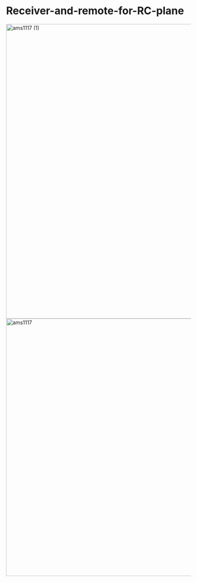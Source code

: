 # Receiver-and-remote-for-RC-plane

<img width="1126" height="801" alt="ams1117 (1)" src="https://github.com/user-attachments/assets/cd76a51a-3d4b-4971-a1fa-3250c5f318d8" />

<img width="1277" height="700" alt="ams1117" src="https://github.com/user-attachments/assets/22c5e6cd-22ee-4626-912f-c86d87892f40" />
